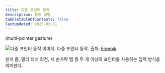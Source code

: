 ```yaml
---
title: 다중 포인터 동작
description: 용어 설명
tabkletableOfContents: false
lastUpdated: 2025-03-31
---
```


(multi-pointer gesture)

![다중 포인터 동작](/images/image193.png)
이미지, 다중 포인터 동작. 출처: [Freepik](https://www.freepik.com/free-vector/different-phone-hand-gestures-set_9649376.htm)

핀치 줌, 멀티 터치 회전, 세 손가락 탭 등 두 개 이상의 포인터를 사용하는 입력 방식을 의미한다.